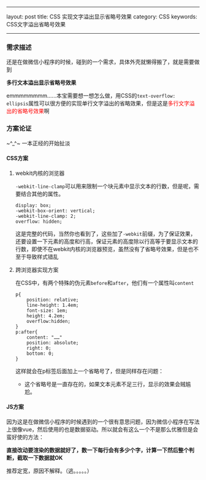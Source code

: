 ---

layout: post
title: CSS 实现文字溢出显示省略号效果
category: CSS
keywords: CSS文字溢出省略号效果

----

### 需求描述

还是在做微信小程序的时候，碰到的一个需求，具体外壳就懒得搬了，就是需要做到

**多行文本溢出显示省略号效果**

emmmmmmmm......本宝需要想一想怎么做，用CSS的`text-overflow: ellipsis`属性可以很方便的实现单行文字溢出的省略效果，但是这是<span style="color: red;">多行文字溢出的省略号效果</span>啊

### 方案论证
~^_^~ 一本正经的开始扯淡
#### CSS方案
1. webkit内核的浏览器
		
	`-webkit-line-clamp`可以用来限制一个块元素中显示文本的行数，但是呢，需要结合其他的属性。
	
	```
	display: box;
    -webkit-box-orient: vertical;
    -webkit-line-clamp: 2;
    overflow: hidden;
	```
	
	这是完整的代码，当然你也看到了，这些加了`-webkit`前缀，为了保证效果，还要设置一下元素的高度和行高，保证元素的高度除以行高等于要显示文本的行数，即使不在webkit内核的浏览器预览，虽然没有了省略号效果，但是也不至于导致样式错乱

2. 跨浏览器实现方案

	在CSS中，有两个特殊的伪元素`before`和`after`，他们有一个属性叫`content`
	
	```
	p{
		position: relative;
		line-height: 1.4em;
		font-size: 1em;
		height: 4.2em;
		overflow:hidden;
	}
	p:after{
		content: "……"
		position: absolute;
		right: 0;
		bottom: 0;
	}
	```
	
	这样就会在p标签后面加上一个省略号了，但是同样存在问题：
	* 这个省略号是一直存在的，如果文本元素不足三行，显示的效果会贼尴尬。
	
#### JS方案

因为这是在做微信小程序的时候遇到的一个很有意思问题，因为微信小程序在写法上很像vue，然后使用的也是数据驱动。所以就会有这么一个不是那么优雅但是会蛮好使的方法：

**直接改动要渲染的数据就好了，数一下每行会有多少个字，计算一下然后整个判断，截取一下数据就OK**

推荐定宽，原因不解释。（逃。。。。。）
